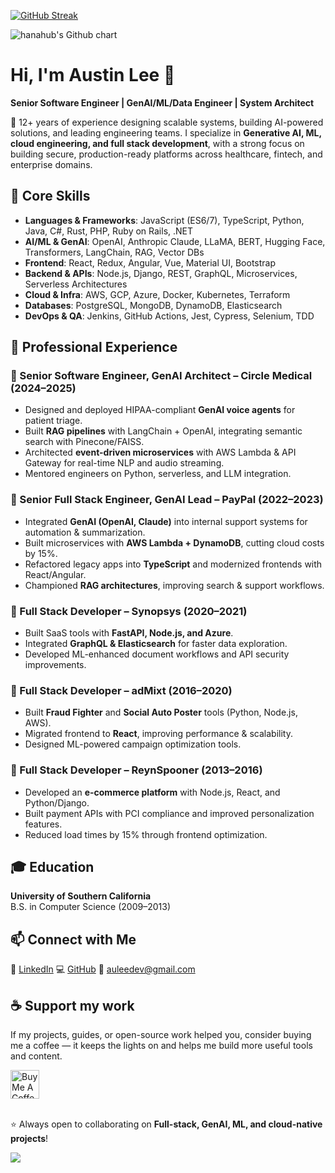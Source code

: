 [![GitHub Streak](https://streak-stats.demolab.com?user=hanahub&theme=transparent&border_radius=4&card_height=100)](https://git.io/streak-stats)

<img src="http://ghchart.rshah.org/hanahub?rand" alt="hanahub's Github chart" />

# Hi, I'm Austin Lee 👋  

**Senior Software Engineer | GenAI/ML/Data Engineer | System Architect**  

🚀 12+ years of experience designing scalable systems, building AI-powered solutions, and leading engineering teams. I specialize in **Generative AI, ML, cloud engineering, and full stack development**, with a strong focus on building secure, production-ready platforms across healthcare, fintech, and enterprise domains.  

## 🔧 Core Skills
- **Languages & Frameworks**: JavaScript (ES6/7), TypeScript, Python, Java, C#, Rust, PHP, Ruby on Rails, .NET  
- **AI/ML & GenAI**: OpenAI, Anthropic Claude, LLaMA, BERT, Hugging Face, Transformers, LangChain, RAG, Vector DBs  
- **Frontend**: React, Redux, Angular, Vue, Material UI, Bootstrap  
- **Backend & APIs**: Node.js, Django, REST, GraphQL, Microservices, Serverless Architectures  
- **Cloud & Infra**: AWS, GCP, Azure, Docker, Kubernetes, Terraform  
- **Databases**: PostgreSQL, MongoDB, DynamoDB, Elasticsearch  
- **DevOps & QA**: Jenkins, GitHub Actions, Jest, Cypress, Selenium, TDD  

## 💼 Professional Experience  

### 🔹 Senior Software Engineer, GenAI Architect – Circle Medical (2024–2025)  
- Designed and deployed HIPAA-compliant **GenAI voice agents** for patient triage.  
- Built **RAG pipelines** with LangChain + OpenAI, integrating semantic search with Pinecone/FAISS.  
- Architected **event-driven microservices** with AWS Lambda & API Gateway for real-time NLP and audio streaming.  
- Mentored engineers on Python, serverless, and LLM integration.  

### 🔹 Senior Full Stack Engineer, GenAI Lead – PayPal (2022–2023)  
- Integrated **GenAI (OpenAI, Claude)** into internal support systems for automation & summarization.  
- Built microservices with **AWS Lambda + DynamoDB**, cutting cloud costs by 15%.  
- Refactored legacy apps into **TypeScript** and modernized frontends with React/Angular.  
- Championed **RAG architectures**, improving search & support workflows.  

### 🔹 Full Stack Developer – Synopsys (2020–2021)  
- Built SaaS tools with **FastAPI, Node.js, and Azure**.  
- Integrated **GraphQL & Elasticsearch** for faster data exploration.  
- Developed ML-enhanced document workflows and API security improvements.  

### 🔹 Full Stack Developer – adMixt (2016–2020)  
- Built **Fraud Fighter** and **Social Auto Poster** tools (Python, Node.js, AWS).  
- Migrated frontend to **React**, improving performance & scalability.  
- Designed ML-powered campaign optimization tools.  

### 🔹 Full Stack Developer – ReynSpooner (2013–2016)  
- Developed an **e-commerce platform** with Node.js, React, and Python/Django.  
- Built payment APIs with PCI compliance and improved personalization features.  
- Reduced load times by 15% through frontend optimization.  

## 🎓 Education  
**University of Southern California**  
B.S. in Computer Science (2009–2013)  

## 📫 Connect with Me  
💼 [LinkedIn](https://www.linkedin.com/in/austin-h-lee-960729352/)  💻 [GitHub](https://github.com/hanahub)  📧 auleedev@gmail.com  

## ☕ Support my work
If my projects, guides, or open-source work helped you, consider buying me a coffee — it keeps the lights on and helps me build more useful tools and content.  

<a href="https://buymeacoffee.com/auleedev" target="_blank">
  <img src="https://cdn.buymeacoffee.com/buttons/v2/default-yellow.png" height="46" alt="Buy Me A Coffee"/>
</a><br><br>
    
⭐️ Always open to collaborating on **Full-stack, GenAI, ML, and cloud-native projects**!  

![](https://komarev.com/ghpvc/?username=hanahub)
